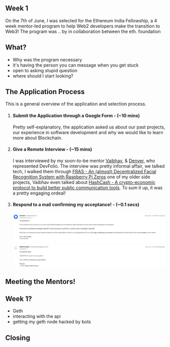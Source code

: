 ## Week 1

On the 7th of June, I was selected for the Ethereum India Fellowship, a 4 week mentor-led program to help Web2 developers make the transition to Web3! The program was .. by in collaboration between the eth. foundation

## What?

* Why was the program necessary
* it's having the person you can message when you get stuck
* open to asking stupid question
* where should I start looking?

## The Application Process

This is a general overview of the application and selection process.

1. #### Submit the Application through a Google Form - (~10 mins)

   Pretty self-explanatory, the application asked us about our past projects, our experience in software development and why we would like to learn more about Blockchain. 

2. #### Give a Remote Interview - (~15 mins)

   I was interviewed by my soon-to-be mentor [Vaibhav](https://twitter.com/vaibhavchellani), & [Denver](https://twitter.com/denverjude), who represented DevFolio.  The interview was pretty informal affair, we talked tech, I walked them through [FRAS - An (almost) Decentralized Facial Recognition System with Raspberry Pi Zeros](https://www.linkedin.com/pulse/how-use-facial-recognition-rpi-zeros-turn-your-school-rohan-sawant/) one of my older side projects, Vaibhav even talked about [HashCash - A crypto-economic protocol to build better public communication tools](https://hackmd.io/@n2eVNsYdRe6KIM4PhI_2AQ/rkiV79oDI). To sum it up, it was a pretty engaging ordeal!

3. #### Respond to a mail confirming my acceptance! - (~0.1 secs)

   ![acceptance-email](notes/images/acceptance-mail.jpg)

## Meeting the Mentors!

## Week 1?



* Geth 
* interacting with the api
* getting my geth node hacked by bots

## Closing